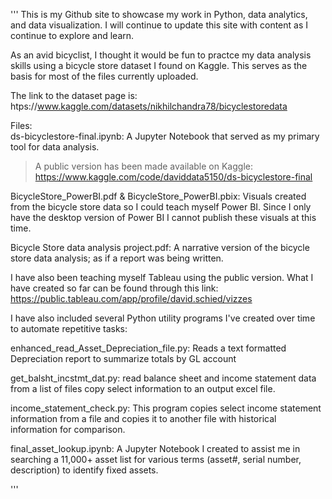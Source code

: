 '''
This is my Github site to showcase my work in Python, data analytics, and data visualization.  I will continue to update this site with content as I continue to explore and learn.

As an avid bicyclist, I thought it would be fun to practce my data analysis skills using a bicycle store dataset I found on Kaggle. This serves as the basis for most of the files currently uploaded.

The link to the dataset page is:  htps://www.kaggle.com/datasets/nikhilchandra78/bicyclestoredata

Files:    
ds-bicyclestore-final.ipynb:  A Jupyter Notebook that served as my primary tool for data analysis.
  >  A public version has been made available on Kaggle:  https://www.kaggle.com/code/daviddata5150/ds-bicyclestore-final

BicycleStore_PowerBI.pdf & BicycleStore_PowerBI.pbix: Visuals created from the bicycle store data so I could teach myself Power BI.  Since I only have the desktop version of Power BI I cannot
    publish these visuals at this time.

Bicycle Store data analysis project.pdf: A narrative version of the bicycle store data analysis; as if a report was being written.

I have also been teaching myself Tableau using the public version.  What I have created so far can be found through this link:
    https://public.tableau.com/app/profile/david.schied/vizzes


I have also included several Python utility programs I've created over time to automate repetitive tasks:    

enhanced_read_Asset_Depreciation_file.py:  Reads a text formatted Depreciation report to summarize totals by GL account

get_balsht_incstmt_dat.py: read balance sheet and income statement data from a list of files copy select information to an output excel file.

income_statement_check.py:  This program copies select income statement information from a file and copies it to another file with historical information for comparison.

final_asset_lookup.ipynb: A Jupyter Notebook I created to assist me in searching a 11,000+ asset list for various terms (asset#, serial number, description) to identify fixed assets.

'''
